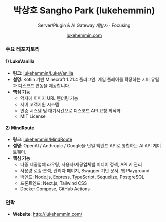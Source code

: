 <div align="center">
  <h1>박상호 Sangho Park (lukehemmin)</h1>
  <p>Server/Plugin & AI Gateway 개발자 · Focusing</p>
  <a href="http://lukehemmin.com/">lukehemmin.com</a>
</div>

### 주요 레포지토리

#### 1) LukeVanilla
- **링크**: [lukehemmin/LukeVanilla](https://github.com/lukehemmin/LukeVanilla)
- **설명**: Kotlin 기반 Minecraft 1.21.4 플러그인. 게임 플레이를 확장하는 서버 유틸과 디스코드 연동을 제공합니다.
- **핵심 기능**
  - 액자에 이미지 URL 렌더링 기능
  - 서버 고객지원 시스템
  - 인증 시스템 및 대기시간으로 디스코드 API 요청 최적화
  - MIT License

#### 2) MindRoute
- **링크**: [lukehemmin/MindRoute](https://github.com/lukehemmin/MindRoute)
- **설명**: OpenAI / Anthropic / Google을 단일 백엔드 API로 통합하는 AI API 게이트웨이.
- **핵심 기능**
  - 다중 제공업체 라우팅, 사용자/제공업체별 미디어 정책, API 키 관리
  - 사용량 로깅·분석, 관리자 페이지, Swagger 기반 문서, 웹 Playground
  - 백엔드: Node.js, Express, TypeScript, Sequelize, PostgreSQL
  - 프론트엔드: Next.js, Tailwind CSS
  - Docker Compose, GitHub Actions

### 연락
- **Website**: http://lukehemmin.com/


